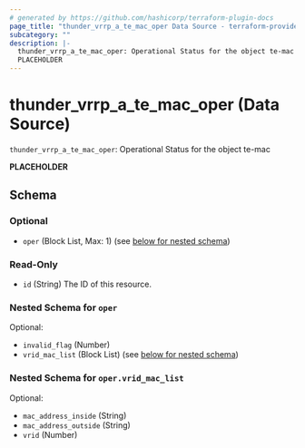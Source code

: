 ```yaml
---
# generated by https://github.com/hashicorp/terraform-plugin-docs
page_title: "thunder_vrrp_a_te_mac_oper Data Source - terraform-provider-thunder"
subcategory: ""
description: |-
  thunder_vrrp_a_te_mac_oper: Operational Status for the object te-mac
  PLACEHOLDER
---
```


# thunder_vrrp_a_te_mac_oper (Data Source)

`thunder_vrrp_a_te_mac_oper`: Operational Status for the object te-mac

__PLACEHOLDER__



<!-- schema generated by tfplugindocs -->
## Schema

### Optional

- `oper` (Block List, Max: 1) (see [below for nested schema](#nestedblock--oper))

### Read-Only

- `id` (String) The ID of this resource.

<a id="nestedblock--oper"></a>
### Nested Schema for `oper`

Optional:

- `invalid_flag` (Number)
- `vrid_mac_list` (Block List) (see [below for nested schema](#nestedblock--oper--vrid_mac_list))

<a id="nestedblock--oper--vrid_mac_list"></a>
### Nested Schema for `oper.vrid_mac_list`

Optional:

- `mac_address_inside` (String)
- `mac_address_outside` (String)
- `vrid` (Number)


